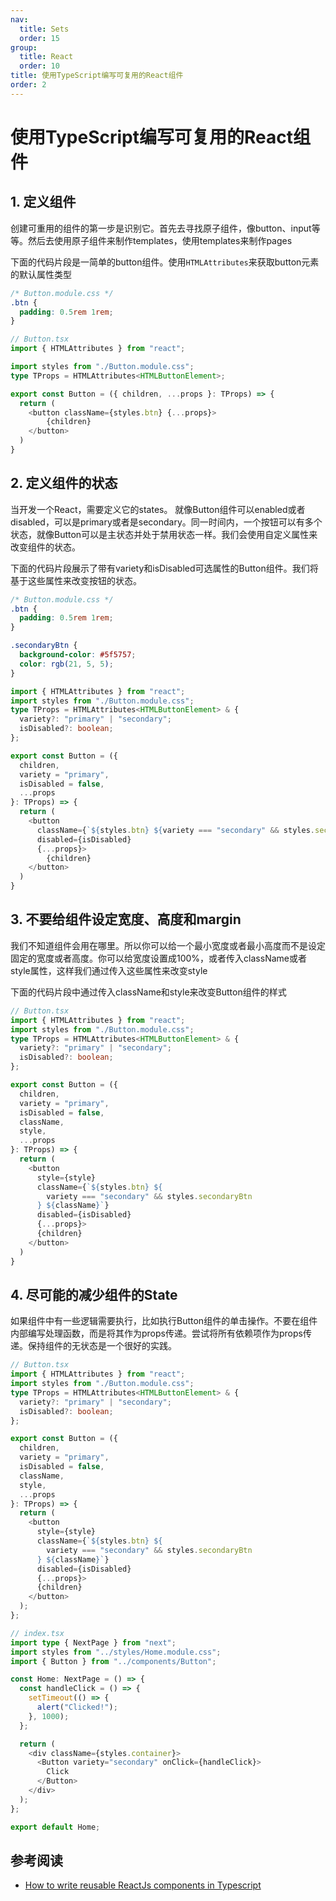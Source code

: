 ```yaml
---
nav:
  title: Sets
  order: 15
group:
  title: React
  order: 10
title: 使用TypeScript编写可复用的React组件
order: 2
---
```


# 使用TypeScript编写可复用的React组件

## 1. 定义组件

  创建可重用的组件的第一步是识别它。首先去寻找原子组件，像button、input等等。然后去使用原子组件来制作templates，使用templates来制作pages

下面的代码片段是一简单的button组件。使用`HTMLAttributes`来获取button元素的默认属性类型

```css
/* Button.module.css */
.btn {
  padding: 0.5rem 1rem;
}
```

```ts
// Button.tsx
import { HTMLAttributes } from "react";

import styles from "./Button.module.css";
type TProps = HTMLAttributes<HTMLButtonElement>;

export const Button = ({ children, ...props }: TProps) => {
  return (
    <button className={styles.btn} {...props}>
    	{children}
    </button>
  )
}
```

## 2. 定义组件的状态

当开发一个React，需要定义它的states。 就像Button组件可以enabled或者disabled，可以是primary或者是secondary。同一时间内，一个按钮可以有多个状态，就像Button可以是主状态并处于禁用状态一样。我们会使用自定义属性来改变组件的状态。

下面的代码片段展示了带有variety和isDisabled可选属性的Button组件。我们将基于这些属性来改变按钮的状态。

```css
/* Button.module.css */
.btn {
  padding: 0.5rem 1rem;
}

.secondaryBtn {
  background-color: #5f5757;
  color: rgb(21, 5, 5);
}
```

```ts
import { HTMLAttributes } from "react";
import styles from "./Button.module.css";
type TProps = HTMLAttributes<HTMLButtonElement> & {
  variety?: "primary" | "secondary";
  isDisabled?: boolean;
};

export const Button = ({
  children,
  variety = "primary",
  isDisabled = false,
  ...props
}: TProps) => {
  return (
    <button
      className={`${styles.btn} ${variety === "secondary" && styles.secondaryBtn}`}
      disabled={isDisabled}
      {...props}>
    	{children}
    </button>
  )
}
```

## 3. 不要给组件设定宽度、高度和margin

我们不知道组件会用在哪里。所以你可以给一个最小宽度或者最小高度而不是设定固定的宽度或者高度。你可以给宽度设置成100%，或者传入className或者style属性，这样我们通过传入这些属性来改变style

下面的代码片段中通过传入className和style来改变Button组件的样式

```ts
// Button.tsx
import { HTMLAttributes } from "react";
import styles from "./Button.module.css";
type TProps = HTMLAttributes<HTMLButtonElement> & {
  variety?: "primary" | "secondary";
  isDisabled?: boolean;
};

export const Button = ({
  children,
  variety = "primary",
  isDisabled = false,
  className,
  style,
  ...props
}: TProps) => {
  return (
  	<button
      style={style}
      className={`${styles.btn} ${
        variety === "secondary" && styles.secondaryBtn
      } ${className}`}
      disabled={isDisabled}
      {...props}>
      {children}
    </button>
  )
}
```

## 4. 尽可能的减少组件的State

如果组件中有一些逻辑需要执行，比如执行Button组件的单击操作。不要在组件内部编写处理函数，而是将其作为props传递。尝试将所有依赖项作为props传递。保持组件的无状态是一个很好的实践。

```ts
// Button.tsx
import { HTMLAttributes } from "react";
import styles from "./Button.module.css";
type TProps = HTMLAttributes<HTMLButtonElement> & {
  variety?: "primary" | "secondary";
  isDisabled?: boolean;
};

export const Button = ({
  children,
  variety = "primary",
  isDisabled = false,
  className,
  style,
  ...props
}: TProps) => {
  return (
    <button
      style={style}
      className={`${styles.btn} ${
        variety === "secondary" && styles.secondaryBtn
      } ${className}`}
      disabled={isDisabled}
      {...props}>
      {children}
    </button>
  );
};
```

```ts
// index.tsx
import type { NextPage } from "next";
import styles from "../styles/Home.module.css";
import { Button } from "../components/Button";

const Home: NextPage = () => {
  const handleClick = () => {
    setTimeout(() => {
      alert("Clicked!");
    }, 1000);
  };

  return (
    <div className={styles.container}>
      <Button variety="secondary" onClick={handleClick}>
        Click
      </Button>
    </div>
  );
};

export default Home;
```

## 参考阅读

- [How to write reusable ReactJs components in Typescript](https://towardsdev.com/how-to-write-reusable-reactjs-components-in-typescript-350b5dfe0710)